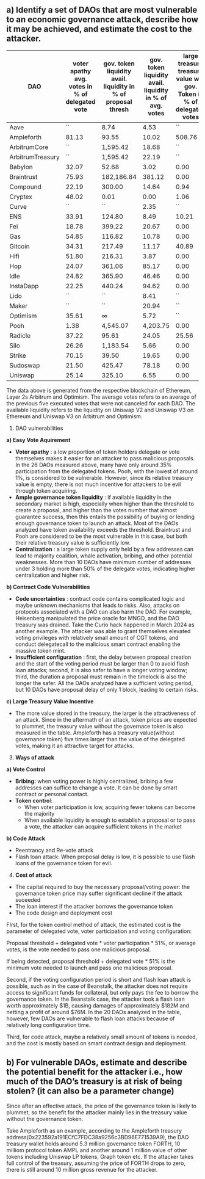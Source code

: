 ## a) Identify a set of DAOs that are most vulnerable to an economic governance attack, describe how it may be achieved, and estimate the cost to the attacker.


| DAO              | voter apathy<br />avg. votes in % of delegated vote | gov. token liquidity<br />avail. liquidity in % of proposal thresh | gov. token liquidity<br />avail. liquidity in % of avg. votes | large treasury<br />treasury value w/o gov. Token in % of delegated votes | configuration<br />proposal delay in blocks | configuration<br />voting period in blocks | configuration<br />timelock delay in blocks | centralization<br />minimum number of addresses holding more than 50% of the delegate votes |
| ---------------- | --------------------------------------------------- | ------------------------------------------------------------------ | ------------------------------------------------------------- | ------------------------------------------------------------------------- | ------------------------------------------- | ------------------------------------------ | ------------------------------------------- | ------------------------------------------------------------------------------------------- |
| Aave             | ``                                                  | 8.74                                                               | 4.53                                                          | ``                                                                        | 7,200                                       | 72,000                                     | ``                                          | 3                                                                                           |
| Ampleforth       | 81.13                                               | 93.55                                                              | 10.02                                                         | 508.76                                                                    | 13,140                                      | 19,710                                     | 172,800                                     | 3                                                                                           |
| ArbitrumCore     | ``                                                  | 1,595.42                                                           | 18.68                                                         | ``                                                                        | 21,600                                      | 100,800                                    | ``                                          | ``                                                                                          |
| ArbitrumTreasury | ``                                                  | 1,595.42                                                           | 22.19                                                         | ``                                                                        | 21,600                                      | 100,800                                    | ``                                          | ``                                                                                          |
| Babylon          | 32.07                                               | 52.68                                                              | 3.02                                                          | 0.00                                                                      | 1                                           | 45,818                                     | 86,400                                      | 4                                                                                           |
| Braintrust       | 75.93                                               | 182,186.84                                                         | 381.12                                                        | 0.00                                                                      | 1                                           | 17,280                                     | 604,800                                     | 1                                                                                           |
| Compound         | 22.19                                               | 300.00                                                             | 14.64                                                         | 0.94                                                                      | 13,140                                      | 19,710                                     | 172,800                                     | 12                                                                                          |
| Cryptex          | 48.02                                               | 0.01                                                               | 0.00                                                          | 1.06                                                                      | 1                                           | 172,800                                    | 259,200                                     | 3                                                                                           |
| Curve            | ``                                                  | ``                                                                 | 2.35                                                          | ``                                                                        | ``                                          | 604,800                                    | ``                                          | ``                                                                                          |
| ENS              | 33.91                                               | 124.80                                                             | 8.49                                                          | 10.21                                                                     | 1                                           | 45,818                                     | 172,800                                     | 17                                                                                          |
| Fei              | 18.78                                               | 399.22                                                             | 20.67                                                         | 0.00                                                                      | 1                                           | 13,000                                     | 86,400                                      | 14                                                                                          |
| Gas              | 54.85                                               | 116.82                                                             | 10.78                                                         | 0.00                                                                      | 1                                           | 45,818                                     | 0                                           | 2                                                                                           |
| Gitcoin          | 34.31                                               | 217.49                                                             | 11.17                                                         | 40.89                                                                     | 13,140                                      | 40,320                                     | 172,800                                     | 3                                                                                           |
| Hifi             | 51.80                                               | 216.31                                                             | 3.87                                                          | 0.00                                                                      | 13,140                                      | 36,000                                     | 172,800                                     | 4                                                                                           |
| Hop              | 24.07                                               | 361.06                                                             | 85.17                                                         | 0.00                                                                      | 1                                           | 45,818                                     | 172,800                                     | 7                                                                                           |
| Idle             | 24.82                                               | 365.90                                                             | 46.46                                                         | 0.00                                                                      | 100                                         | 17,280                                     | 172,800                                     | 7                                                                                           |
| InstaDapp        | 22.25                                               | 440.24                                                             | 94.62                                                         | 0.00                                                                      | 7,200                                       | 14,400                                     | 172,800                                     | 3                                                                                           |
| Lido             | ``                                                  | ``                                                                 | 8.41                                                          | ``                                                                        | ``                                          | 21,600                                     | ``                                          | ``                                                                                          |
| Maker            | ``                                                  | ``                                                                 | 20.94                                                         | ``                                                                        | ``                                          | ``                                         | ``                                          | 10                                                                                          |
| Optimism         | 35.61                                               | ∞                                                                 | 5.72                                                          | ``                                                                        | ``                                          | 259,200                                    | ``                                          | 2                                                                                           |
| Pooh             | 1.38                                                | 4,545.07                                                           | 4,203.75                                                      | 0.00                                                                      | 1                                           | 50,400                                     | 259,200                                     | 2                                                                                           |
| Radicle          | 37.22                                               | 95.61                                                              | 24.05                                                         | 25.56                                                                     | 1                                           | 17,280                                     | 172,800                                     | 3                                                                                           |
| Silo             | 26.26                                               | 1,183.54                                                           | 5.66                                                          | 0.00                                                                      | 128                                         | 21,000                                     | 172,800                                     | ``                                                                                          |
| Strike           | 70.15                                               | 39.50                                                              | 19.65                                                         | 0.00                                                                      | 1                                           | 17,280                                     | 172,800                                     | ``                                                                                          |
| Sudoswap         | 21.50                                               | 425.47                                                             | 78.18                                                         | 0.00                                                                      | 14,400                                      | 21,600                                     | ``                                          | 16                                                                                          |
| Uniswap          | 25.14                                               | 325.10                                                             | 6.55                                                          | 0.00                                                                      | 13,140                                      | 40,320                                     | 172,800                                     | ``                                                                                          |

The data above is generated from the respective blockchain of Ethereum, Layer 2s Arbitrum and Optimism. The average votes refers to an average of the previous five executed votes that were not canceled for each DAO. The available liquidity refers to the liquidity on Uniswap V2 and Uniswap V3 on Ethereum and Uniswap V3 on Arbitrum and Optimism.

1. DAO vulnerabilities

**a) Easy Vote Aquirement**

* **Voter apathy** : a low proportion of token holders delegate or vote themselves makes it easier for an attacker to pass malicious proposals. In the 26 DAOs measured above, many have only around 35% participation from the delegated tokens. Pooh, with the lowest of around 1%, is considered to be vulnerable. However, since its relative treasury value is empty, there is not much incentive for attackers to be evil through token acquiring.
* **Ample governance token liquidity** : if available liquidity in the secondary market is high, especially when higher than the threshold to create a proposal, and higher than the votes number that almost guarantee success, then this entails the possibility of buying or lending enough governance token to launch an attack. Most of the DAOs analyzed have token availability exceeds the threshold. Braintrust and Pooh are considered to be the most vulnerable in this case, but both their relative treasury value is sufficiently low.
* **Centralization** : a large token supply only held  by a few addresses can lead to majority coalition, whale activation, bribing, and other potential weaknesses. More than 10 DAOs have minimum number of addresses under 3 holding more than 50% of the delegate votes, indicating higher centralization and higher risk.

**b) Contract Code Vulnerabilities**

* **Code uncertainties** : contract code contains complicated logic and maybe unknown mechanisms that leads to risks. Also, attacks on protocols associated with a DAO can also harm the DAO. For example, Heisenberg manipulated the price oracle for MNGO, and the DAO treasury was drained. Take the Curio hack happened in March 2024 as another example. The attacker was able to grant themselves elevated voting privileges with relatively small amount of CGT tokens, and conduct delegatecall to the malicious smart contract enabling the massive token mint.
* **Insufficient configuration** : first, the delay between proposal creation and the start of the voting period must be larger than 0 to avoid flash loan attacks; second, it is also safer to have a longer voting window; third, the duration a proposal must remain in the timelock is also the longer the safer. All the DAOs analyzed have a sufficient voting period, but 10 DAOs have proposal delay of only 1 block, leading to certain risks.

**c) Large Treasury ****Value**** Incentive**

* The more value stored in the treasury, the larger is the attractiveness of an attack. Since in the aftermath of an attack, token prices are expected to plummet, the treasury value without the governace token is also measured in the table. Ampleforth has a treasury value(without governance token) five times larger than the value of the delegated votes, making it an attractive target for attacks.


3. **Ways of attack**

**a) Vote Control**

* **Bribing:** when voting power is highly centralized, bribing a few addresses can suffice to change a vote. It can be done by smart contract or personal contact.
* **Token contro**l:
  * When voter participation is low, acquiring fewer tokens can become the majority
  * When available liquidity is enough to establish a proposal or to pass a vote, the attacker can acquire sufficient tokens in the market

**b) Code Attack**

* Reentrancy and Re-vote attack
* Flash loan attack: When proposal delay is low, it is possible to use flash loans of the governance token for evil.


4. **Cost of attack**

* The capital required to buy the necessary proposal/voting power: the governance token price may suffer significant decline if the attack suceeded
* The loan interest if the attacker borrows the governance token
* The code design and deployment cost

FIrst, for the token control method of attack, the estimated cost is the parameter of delegated vote, voter participation and voting configuration:

  Proposal threshold + delegated vote * voter participation * 51%, or average votes, is the vote needed to pass one malicious proposal.

  If being detected, proposal threshold + delegated vote * 51% is the minimum vote needed to launch and pass one malicious proposal.

Second, if the voting configuration period is short and flash loan attack is possible, such as in the case of Beanstalk, the attacker does not require access to significant funds for collateral, but only pays the fee to borrow the governance token. In the Beanstalk case, the attacker took a flash loan worth approximately $1B, causing damages of approximately $182M and netting a profit of around $76M. In the 20 DAOs analyzed in the table, however, few DAOs are vulnerable to flash loan attacks because of relatively long configuration time.

Third, for code attack, maybe a relatively small amount of tokens is needed, and the cost is mostly based on smart contract design and deployment.

## b) For vulnerable DAOs, estimate and describe the potential benefit for the attacker i.e., how much of the DAO’s treasury is at risk of being stolen? (it can also be a parameter change)

Since after an effective attack, the price of the governance token is likely to plummet, so the benefit for the attacker mainly lies in the treasury value without the governance token.

Take Ampleforth as an example, according to the Ampleforth treasury address(0x223592a191ECfC7FDC38a9256c3BD96E771539A9),  the DAO treasury wallet holds around 5.3 million governance token FORTH, 10 milliom protocol token AMPL and another around 1 million value of other tokens including Uniswap LP tokens, Graph token etc. If the attacker takes full control of the treasury, assuming the price of FORTH drops to zero, there is still around 10 million gross revenue for the attacker.
